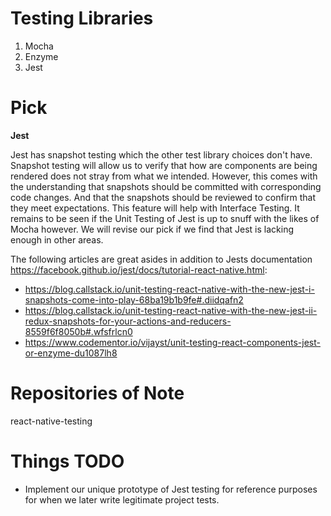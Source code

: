 # Testing Libraries
1. Mocha
2. Enzyme
3. Jest

# Pick
**Jest**

Jest has snapshot testing which the other test library choices don't have. Snapshot testing will allow us to verify that how are components are being rendered does not stray from what we intended. However, this comes with the understanding that snapshots should be committed with corresponding code changes. And that the snapshots should be reviewed to confirm that they meet expectations. This feature will help with Interface Testing. It remains to be seen if the Unit Testing of Jest is up to snuff with the likes of Mocha however. We will revise our pick if we find that Jest is lacking enough in other areas.

The following articles are great asides in addition to Jests documentation https://facebook.github.io/jest/docs/tutorial-react-native.html:
- https://blog.callstack.io/unit-testing-react-native-with-the-new-jest-i-snapshots-come-into-play-68ba19b1b9fe#.diidqafn2
- https://blog.callstack.io/unit-testing-react-native-with-the-new-jest-ii-redux-snapshots-for-your-actions-and-reducers-8559f6f8050b#.wfsfrlcn0
- https://www.codementor.io/vijayst/unit-testing-react-components-jest-or-enzyme-du1087lh8

# Repositories of Note
react-native-testing

# Things TODO
- Implement  our unique prototype of Jest testing for reference purposes for when we later write legitimate project tests.
